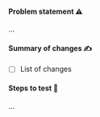 #### Problem statement ⚠️

...

#### Summary of changes ✍️

- [ ] List of changes

#### Steps to test 🍻

...
